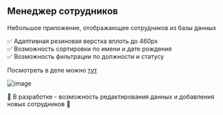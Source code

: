 ## Менеджер сотрудников
Небольшое приложение, отображающее сотрудников из базы данных

&#9989; Адаптивная резиновая верстка вплоть до 460px\
&#9989; Возможность сортировки по имени и дате рождения\
&#9989; Возможность фильтрации по должности и статусу

Посмотреть в деле можно [тут](https://employees-manager-project.vercel.app)

![image](https://github.com/user-attachments/assets/d44467b6-971f-40d3-a07f-02b21c39ea8b)

&#128679; В разработке - возможность редактирования данных и добавления новых сотрудников &#128679;
